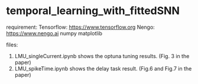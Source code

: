 # temporal_learning_with_fittedSNN
requirement: 
Tensorflow: https://www.tensorflow.org
Nengo: https://www.nengo.ai
numpy
matplotlib

files:
1. LMU_singleCurrent.ipynb shows the optuna tuning results. (Fig. 3 in the paper)
2. LMU_spikeTime.ipynb shows the delay task result. (Fig.6 and Fig.7 in the paper)

